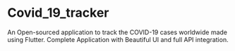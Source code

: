 # Covid_19_tracker
An Open-sourced application to track the COVID-19 cases worldwide made using Flutter.
Complete Application with Beautiful UI and full API integration.
